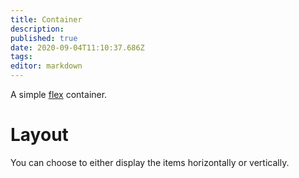 ```yaml
---
title: Container
description: 
published: true
date: 2020-09-04T11:10:37.686Z
tags: 
editor: markdown
---
```


A simple [flex](https://getbootstrap.com/docs/4.4/utilities/flex/) container.

# Layout
You can choose to either display the items horizontally or vertically.